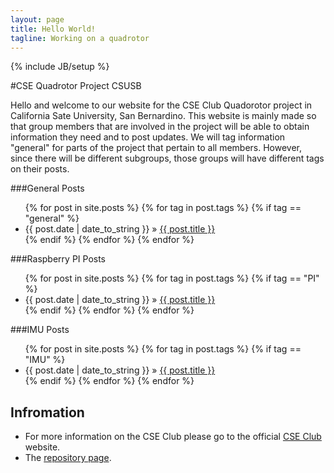 ```yaml
---
layout: page
title: Hello World!
tagline: Working on a quadrotor
---
```

{% include JB/setup %}

#CSE Quadrotor Project CSUSB

Hello and welcome to our website for the CSE Club Quadorotor project in California Sate University, San Bernardino. This website is mainly made so that group members that are involved in the project will be able to obtain information they need and to post updates. We will tag information "general" for parts of the project that pertain to all members. However, since there will be different subgroups, those groups will have different tags on their posts.


###General Posts
<ul class="posts">
	{% for post in site.posts %}
	{% for tag in post.tags %}
	{% if tag == "general" %}
	<li><span>{{ post.date | date_to_string }}</span> &raquo; <a href="{{ BASE_PATH }}{{ post.url }}">{{ post.title }}</a></li>
	{% endif %}
	{% endfor %}
	{% endfor %}
</ul>

###Raspberry PI Posts
<ul class="posts">
	{% for post in site.posts %}
	{% for tag in post.tags %}
	{% if tag == "PI" %}
	<li><span>{{ post.date | date_to_string }}</span> &raquo; <a href="{{ BASE_PATH }}{{ post.url }}">{{ post.title }}</a></li>
	{% endif %}
	{% endfor %}
	{% endfor %}
</ul>

###IMU Posts
<ul class="posts">
	{% for post in site.posts %}
	{% for tag in post.tags %}
	{% if tag == "IMU" %}
	<li><span>{{ post.date | date_to_string }}</span> &raquo; <a href="{{ BASE_PATH }}{{ post.url }}">{{ post.title }}</a></li>
	{% endif %}
	{% endfor %}
	{% endfor %}
</ul>

## Infromation
<ul>
	<li>For more information on the CSE Club please go to the official <a href="cse-club.com">CSE Club</a> website.</li> 
	<li>The <a href="http://github.com/egonzalezjr555/CSE-Club-Quadcopter">repository page</a>.</li>
</ul>